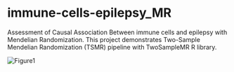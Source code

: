 # immune-cells-epilepsy_MR
Assessment of Causal Association Between immune cells and epilepsy with Mendelian Randomization. This project demonstrates Two-Sample Mendelian Randomization (TSMR) pipeline with TwoSampleMR R library.

![Figure1](https://github.com/baohenacl155/immune-cells-epilepsy_MR/assets/147783301/d441b6ec-a2c7-4f84-9875-4d4ced94251c)
